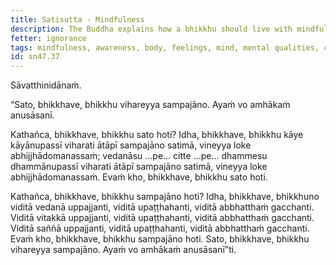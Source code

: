 ```yaml
---
title: Satisutta - Mindfulness
description: The Buddha explains how a bhikkhu should live with mindfulness and full awareness.
fetter: ignorance
tags: mindfulness, awareness, body, feelings, mind, mental qualities, craving, aversion, dissatisfaction, sn, sn45-56, sn47
id: sn47.37
---
```


Sāvatthinidānaṁ.

“Sato, bhikkhave, bhikkhu vihareyya sampajāno. Ayaṁ vo amhākaṁ anusāsanī.

Kathañca, bhikkhave, bhikkhu sato hoti? Idha, bhikkhave, bhikkhu kāye kāyānupassī viharati ātāpī sampajāno satimā, vineyya loke abhijjhādomanassaṁ; vedanāsu …pe… citte …pe… dhammesu dhammānupassī viharati ātāpī sampajāno satimā, vineyya loke abhijjhādomanassaṁ. Evaṁ kho, bhikkhave, bhikkhu sato hoti.

Kathañca, bhikkhave, bhikkhu sampajāno hoti? Idha, bhikkhave, bhikkhuno viditā vedanā uppajjanti, viditā upaṭṭhahanti, viditā abbhatthaṁ gacchanti. Viditā vitakkā uppajjanti, viditā upaṭṭhahanti, viditā abbhatthaṁ gacchanti. Viditā saññā uppajjanti, viditā upaṭṭhahanti, viditā abbhatthaṁ gacchanti. Evaṁ kho, bhikkhave, bhikkhu sampajāno hoti. Sato, bhikkhave, bhikkhu vihareyya sampajāno. Ayaṁ vo amhākaṁ anusāsanī”ti.